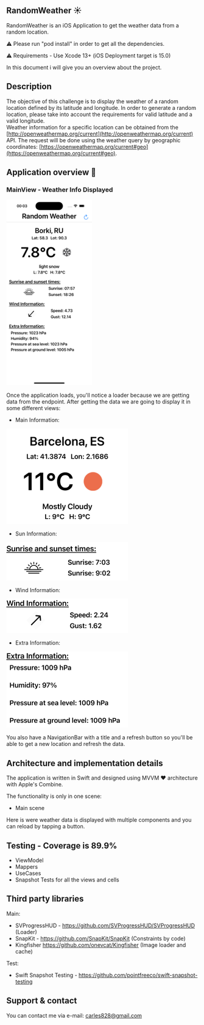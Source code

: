 ## RandomWeather **☀️**

RandomWeather is an iOS Application to get the weather data from a random location.

:warning: Please run "pod install" in order to get all the dependencies.

:warning: Requirements -  Use Xcode 13+ (iOS Deployment target is 15.0)

In this document i will give you an overview about the project.

## Description

The objective of this challenge is to display the weather of a random location defined by its latitude and longitude. In order to generate a random location, please take into account the requirements for valid latitude and a valid longitude.  
Weather information for a specific location can be obtained from the [http://openweathermap.org/current​](http://openweathermap.org/current​) API. The request will be done using the weather query by geographic coordinates: [https://openweathermap.org/current#geo​](https://openweathermap.org/current#geo​).

## Application overview :rocket:

### MainView - Weather Info Displayed
<img src="ReadMeImages/MainScreen.png" width="225" height="487">

Once the application loads, you'll notice a loader because we are getting data from the endpoint.
After getting the data we are going to display it in some different views:

- Main Information:
<img src="ReadMeImages/MainInformation.png" width="320" height="250">

- Sun Information:
<img src="ReadMeImages/SunInformation.png" width="320" height="100">

- Wind Information:
<img src="ReadMeImages/WindInformation.png" width="320" height="90">

- Extra Information:
<img src="ReadMeImages/ExtraInformation.png" width="320" height="200">

You also have a NavigationBar with a title and a refresh button so you'll be able to get a new location and refresh the data.

## Architecture and implementation details

The application is written in Swift and designed using MVVM :heart: architecture with Apple's Combine.

The functionality is only in one scene:

- Main scene

Here is were weather data is displayed with multiple components and you can reload by tapping a button.

## Testing - Coverage is 89.9%

- ViewModel
- Mappers
- UseCases
- Snapshot Tests for all the views and cells


## Third party libraries

Main:
- SVProgressHUD - https://github.com/SVProgressHUD/SVProgressHUD (Loader)
- SnapKit - https://github.com/SnapKit/SnapKit (Constraints by code)
- Kingfisher https://github.com/onevcat/Kingfisher (Image loader and cache)

Test:
- Swift Snapshot Testing - https://github.com/pointfreeco/swift-snapshot-testing


## Support & contact

You can contact me via e-mail: carles828@gmail.com

